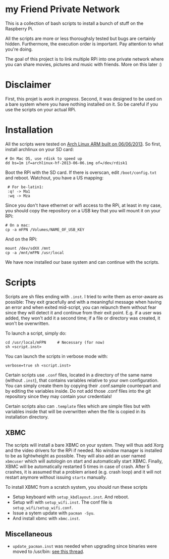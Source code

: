 my Friend Private Network
=========================

This is a collection of bash scripts to install a bunch of stuff on the
Raspberry Pi.

All the scripts are more or less thoroughsly tested but bugs are certainly
hidden. Furthermore, the execution order is important. Pay attention to what
you're doing.

The goal of this project is to link multiple RPi into one private network where
you can share movies, pictures and music with friends. More on this later :)

Disclaimer
==========
First, this projet is *work in progress*. Second, it was designed to be used on
a bare system where you have nothing installed on it. So be careful if you
use the scripts on your actual RPi.

Installation
============
All the scripts were tested on [Arch Linux ARM built on 06/06/2013][archlinux].
So first, install archlinux on your SD card:

    # On Mac OS, use rdisk to speed up
    dd bs=1m if=archlinux-hf-2013-06-06.img of=/dev/rdisk1

Boot the RPi with the SD card. If there is overscan, edit `/boot/config.txt`
and reboot. Watchout, you have a US mapping:

     # For be-latin1:
     :q! -> Ma1
     :wq -> Mza

Since you don't have ethernet or wifi access to the RPi, at least in my case,
you should copy the repository on a USB key that you will mount it on your RPi:

    # On a mac:
    cp -a mFPN /Volumes/NAME_OF_USB_KEY

And on the RPi:

    mount /dev/sdXX /mnt
    cp -a /mnt/mFPN /usr/local

We have now installed our base system and can continue with the scripts.

[archlinux]: http://downloads.raspberrypi.org/images/archlinuxarm/archlinux-hf-2013-06-06/archlinux-hf-2013-06-06.zip.torrent

Scripts
=======
Scripts are sh files ending with `.inst`. I tried to write them as error-aware
as possible: They exit gracefully and with a meaningful message when having an
error and when exited mid-script, you can relaunch them without fear since they
will detect it and continue from their exit point. E.g. if a user was added,
they won't add it a second time; if a file or directory was created, it won't
be overwritten.

To launch a script, simply do:
    
    cd /usr/local/mFPN     # Necessary (for now)
    sh <script.inst>

You can launch the scripts in verbose mode with:

    verbose=true sh <script.inst>

Certain scripts use `.conf` files, located in a directory of the same name
(without `.inst`), that contains variables relative to your own configuration.
You can simply create them by copying their .conf.sample counterpart and by
editing the variables inside. Do not add those .conf files into the git
repository since they may contain your credentials!

Certain scripts also can `.template` files which are simple files but with
variables inside that will be overwritten when the file is copied in its
installation directory.

XBMC
----
The scripts will install a bare XBMC on your system. They will thus add Xorg
and the video drivers for the RPi if needed. No window manager is installed to
be as lightwheight as possible. They will also add an user named `xbmcuser`
which will autologin on start and automatically start XBMC. Finally, XBMC will
be automatically restarted 5 times in case of crash. After 5 crashes, it is
assumed that a problem arised (e.g. crash loop) and it will not restart anymore
without issuing `startx` manually.

To install XBMC from a scratch system, you should run these scripts
* Setup keyboard with `setup_kbdlayout.inst`.
  And reboot.
* Setup wifi with `setup_wifi.inst`.
  The conf file is `setup_wifi/setup_wifi.conf`.
* Issue a sytem update with `pacman -Syu`.
* And install xbmc with `xbmc.inst`.

Miscellaneous
-------------
* `update_pacman.inst` was needed when upgrading since binaries were moved to
  /usr/bin: [see this thread][update_pacman].

[update_pacman]: https://www.archlinux.org/news/binaries-move-to-usrbin-requiring-update-intervention/

